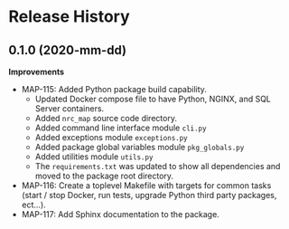 # Release History

## 0.1.0 (2020-mm-dd)

**Improvements**

- MAP-115: Added Python package build capability.
    - Updated Docker compose file to have Python, NGINX, and SQL Server 
    containers.
    - Added `nrc_map` source code directory.
    - Added command line interface module `cli.py`
    - Added exceptions module `exceptions.py`
    - Added package global variables module `pkg_globals.py`
    - Added utilities module `utils.py`
    - The `requirements.txt` was updated to show all dependencies and moved to 
    the package root directory. 
- MAP-116: Create a toplevel Makefile with targets for common tasks (start / 
stop Docker, run tests, upgrade Python third party packages, ect...).
- MAP-117: Add Sphinx documentation to the package.